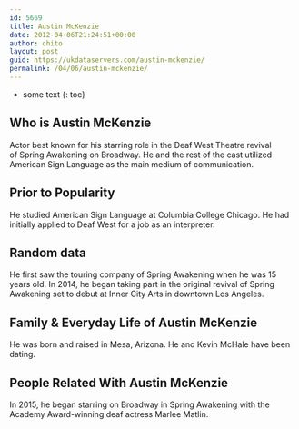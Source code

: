 ```yaml
---
id: 5669
title: Austin McKenzie
date: 2012-04-06T21:24:51+00:00
author: chito
layout: post
guid: https://ukdataservers.com/austin-mckenzie/
permalink: /04/06/austin-mckenzie/
---
```


* some text
{: toc}
          
          
## Who is  Austin McKenzie
                  
                  
                  
Actor best known for his starring role in the Deaf West Theatre revival of Spring Awakening on Broadway. He and the rest of the cast utilized American Sign Language as the main medium of communication.
                  
                
                
                
## Prior to Popularity 
                  
                  
                  
He studied American Sign Language at Columbia College Chicago. He had initially applied to Deaf West for a job as an interpreter.
                  
                
                
                
## Random data 
                  
                  
                  
He first saw the touring company of Spring Awakening when he was 15 years old. In 2014, he began taking part in the original revival of Spring Awakening set to debut at Inner City Arts in downtown Los Angeles.
                  
                
                
                
## Family & Everyday Life of Austin McKenzie
                  
                  
                  
He was born and raised in Mesa, Arizona. He and Kevin McHale have been dating.
                  
                
                
                
## People Related With  Austin McKenzie
                  
                  
                  
In 2015, he began starring on Broadway in Spring Awakening with the Academy Award-winning deaf actress Marlee Matlin.
                  
                
              
            
          
          
          
    
    
  
